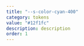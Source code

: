 ```yaml
---
title: "--s-color-cyan-400"
category: tokens
value: "#12f1fc"
description: description
order: 1
---
```

